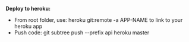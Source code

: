 **Deploy to heroku:** 
- From root folder, use: heroku git:remote -a APP-NAME to link to your heroku app
- Push code: git subtree push --prefix api heroku master
